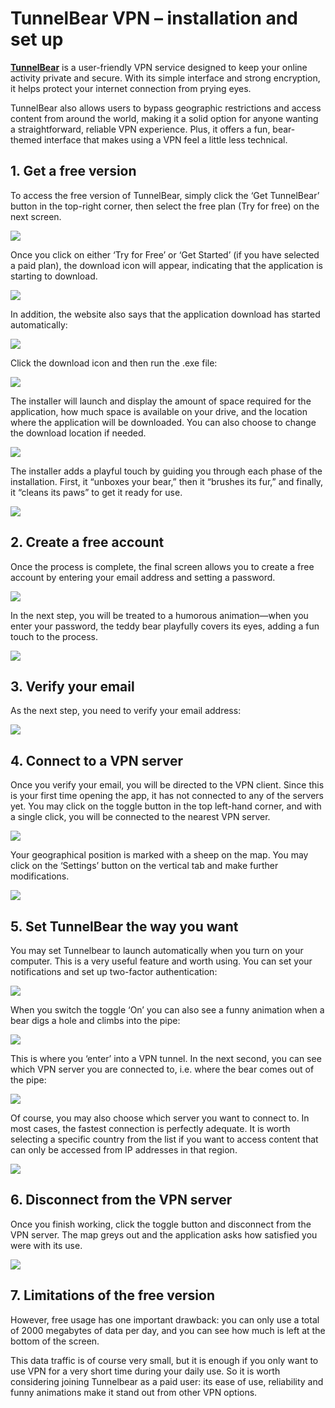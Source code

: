 # TunnelBear VPN – installation and set up

**[TunnelBear](https://www.tunnelbear.com/)** is a user-friendly VPN service designed to keep your online activity private and secure. With its simple interface and strong encryption, it helps protect your internet connection from prying eyes. 

TunnelBear also allows users to bypass geographic restrictions and access content from around the world, making it a solid option for anyone wanting a straightforward, reliable VPN experience. Plus, it offers a fun, bear-themed interface that makes using a VPN feel a little less technical.

## 1. Get a free version

To access the free version of TunnelBear, simply click the ‘Get TunnelBear’ button in the top-right corner, then select the free plan (Try for free) on the next screen.

![](http://hdoc.csirt-tooling.org/uploads/upload_92566b53e3dfa8292b2b71c4969374ae.png)

Once you click on either ‘Try for Free’ or ‘Get Started’ (if you have selected a paid plan), the download icon will appear, indicating that the application is starting to download.

![](http://hdoc.csirt-tooling.org/uploads/upload_5a9c809b09ddab3d4f45dfc0f2f7716c.png)

In addition, the website also says that the application download has started automatically:

![](http://hdoc.csirt-tooling.org/uploads/upload_62060547ed20947cba4f179a46836823.png)

Click the download icon and then run the .exe file:

![](http://hdoc.csirt-tooling.org/uploads/upload_a58c7afd1ae5619ef284781887ede59b.png)

The installer will launch and display the amount of space required for the application, how much space is available on your drive, and the location where the application will be downloaded. You can also choose to change the download location if needed.

![](http://hdoc.csirt-tooling.org/uploads/upload_c2dce10de3dfae8e9145c43efbada542.png)

The installer adds a playful touch by guiding you through each phase of the installation. First, it “unboxes your bear,” then it “brushes its fur,” and finally, it “cleans its paws” to get it ready for use.

![](http://hdoc.csirt-tooling.org/uploads/upload_63d0cbb92de6a14b3909b1c5b88022cf.png)

## 2. Create a free account

Once the process is complete, the final screen allows you to create a free account by entering your email address and setting a password.

![](http://hdoc.csirt-tooling.org/uploads/upload_856f3ce42047e4f1db5ce67e1b63f4f0.png)

In the next step, you will be treated to a humorous animation—when you enter your password, the teddy bear playfully covers its eyes, adding a fun touch to the process.

![](http://hdoc.csirt-tooling.org/uploads/upload_467f24870aad9401b9944122160423eb.png)

## 3. Verify your email

As the next step, you need to verify your email address:

![](http://hdoc.csirt-tooling.org/uploads/upload_578446139c79204cd578476c2b406494.png)

## 4. Connect to a VPN server

Once you verify your email, you will be directed to the VPN client. Since this is your first time opening the app, it has not connected to any of the servers yet.
You may click on the toggle button in the top left-hand corner, and with a single click, you will be connected to the nearest VPN server.

![](http://hdoc.csirt-tooling.org/uploads/upload_aedaa1fb57e9dbc2b9bf1892f0bc82fc.png)

Your geographical position is marked with a sheep on the map. You may click on the ‘Settings’ button on the vertical tab and make further modifications.

![](http://hdoc.csirt-tooling.org/uploads/upload_2485de7fb1870cb741f7473f1bd040bc.png)

## 5. Set TunnelBear the way you want

You may set Tunnelbear to launch automatically when you turn on your computer. This is a very useful feature and worth using. You can set your notifications and set up two-factor authentication:

![](http://hdoc.csirt-tooling.org/uploads/upload_866ce80897de6bf2b9ed0ad0872b9e1d.png)

When you switch the toggle ‘On’ you can also see a funny animation when a bear digs a hole and climbs into the pipe:

![](http://hdoc.csirt-tooling.org/uploads/upload_aa1a67e7e13ede5d5ad5e52998b025da.png)

This is where you ‘enter’ into a VPN tunnel. In the next second, you can see which VPN server you are connected to, i.e. where the bear comes out of the pipe:

![](http://hdoc.csirt-tooling.org/uploads/upload_4d17f0d59484ad54652f53956354a500.png)

Of course, you may also choose which server you want to connect to. In most cases, the fastest connection is perfectly adequate. It is worth selecting a specific country from the list if you want to access content that can only be accessed from IP addresses in that region.

![](http://hdoc.csirt-tooling.org/uploads/upload_4ece3e0d08ae07f567bf0fc8026ba7e3.png)

## 6. Disconnect from the VPN server

Once you finish working, click the toggle button and disconnect from the VPN server. The map greys out and the application asks how satisfied you were with its use.

![](http://hdoc.csirt-tooling.org/uploads/upload_0434cc56cbae14ac635ed677143b9450.png)

## 7. Limitations of the free version

However, free usage has one important drawback: you can only use a total of 2000 megabytes of data per day, and you can see how much is left at the bottom of the screen. 

This data traffic is of course very small, but it is enough if you only want to use VPN for a very short time during your daily use. So it is worth considering joining Tunnelbear as a paid user: its ease of use, reliability and funny animations make it stand out from other VPN options.





